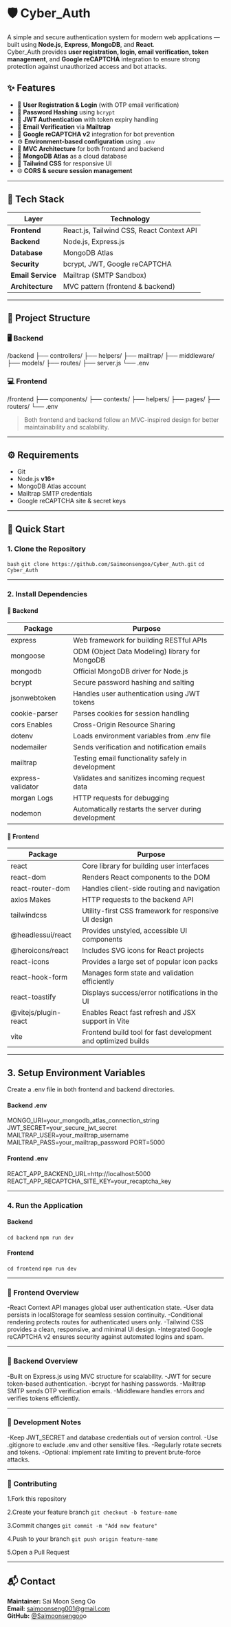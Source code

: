 # 🛡️ Cyber_Auth

A simple and secure authentication system for modern web applications — built using **Node.js**, **Express**, **MongoDB**, and **React**.  
Cyber_Auth provides **user registration, login, email verification, token management**, and **Google reCAPTCHA** integration to ensure strong protection against unauthorized access and bot attacks.

## ✨ Features
- 🔐 **User Registration & Login** (with OTP email verification)
- 🧂 **Password Hashing** using `bcrypt`
- 🪪 **JWT Authentication** with token expiry handling
- 📩 **Email Verification** via **Mailtrap**
- 🧠 **Google reCAPTCHA v2** integration for bot prevention
- ⚙️ **Environment-based configuration** using `.env`
- 🧱 **MVC Architecture** for both frontend and backend
- 💾 **MongoDB Atlas** as a cloud database
- 🎨 **Tailwind CSS** for responsive UI
- 🌐 **CORS & secure session management**

---

## 🧰 Tech Stack
| Layer             | Technology  |
|-------------------|-------------|
| **Frontend**      | React.js, Tailwind CSS, React Context API |
| **Backend**       | Node.js, Express.js |
| **Database**      | MongoDB Atlas |
| **Security**      | bcrypt, JWT, Google reCAPTCHA |
| **Email Service** | Mailtrap (SMTP Sandbox) |
| **Architecture**  | MVC pattern (frontend & backend) |

---

## 📁 Project Structure

### 🖥️ Backend
/backend
├── controllers/
├── helpers/
├── mailtrap/
├── middleware/
├── models/
├── routes/
├── server.js
└── .env

### 💻 Frontend
/frontend
├── components/
├── contexts/
├── helpers/
├── pages/
├── routers/
└── .env
> Both frontend and backend follow an MVC-inspired design for better maintainability and scalability.

---

## ⚙️ Requirements
- Git  
- Node.js **v16+**  
- MongoDB Atlas account  
- Mailtrap SMTP credentials  
- Google reCAPTCHA site & secret keys  

---

## 🚀 Quick Start

### 1. Clone the Repository
`bash`
`git clone https://github.com/Saimoonsengoo/Cyber_Auth.git`
`cd Cyber_Auth`

---
### 2. Install Dependencies
#### 🔧 Backend
|Package |	Purpose|
|--------|---------|
|express	|Web framework for building RESTful APIs|
|mongoose	|ODM (Object Data Modeling) library for MongoDB|
|mongodb	|Official MongoDB driver for Node.js|
|bcrypt	|Secure password hashing and salting|
|jsonwebtoken	|Handles user authentication using JWT tokens|
|cookie-parser	|Parses cookies for session handling|
|cors	Enables |Cross-Origin Resource Sharing|
|dotenv	|Loads environment variables from .env file|
|nodemailer	|Sends verification and notification emails|
|mailtrap	|Testing email functionality safely in development|
|express-validator	|Validates and sanitizes incoming request data|
|morgan	Logs |HTTP requests for debugging|
|nodemon	|Automatically restarts the server during development|


#### 🎨 Frontend
|Package	|Purpose|
|---------|-------|
|react	|Core library for building user interfaces|
|react-dom	|Renders React components to the DOM|
|react-router-dom	|Handles client-side routing and navigation|
|axios	Makes |HTTP requests to the backend API|
|tailwindcss	|Utility-first CSS framework for responsive UI design|
|@headlessui/react	|Provides unstyled, accessible UI components|
|@heroicons/react	|Includes SVG icons for React projects|
|react-icons	|Provides a large set of popular icon packs|
|react-hook-form	|Manages form state and validation efficiently|
|react-toastify	|Displays success/error notifications in the UI|
|@vitejs/plugin-react	|Enables React fast refresh and JSX support in Vite|
|vite	|Frontend build tool for fast development and optimized builds|

---

## 3. Setup Environment Variables

Create a .env file in both frontend and backend directories.

#### Backend .env
MONGO_URI=your_mongodb_atlas_connection_string
JWT_SECRET=your_secure_jwt_secret
MAILTRAP_USER=your_mailtrap_username
MAILTRAP_PASS=your_mailtrap_password
PORT=5000

#### Frontend .env
REACT_APP_BACKEND_URL=http://localhost:5000
REACT_APP_RECAPTCHA_SITE_KEY=your_recaptcha_key

---

### 4. Run the Application

#### Backend

`cd backend`
`npm run dev`

#### Frontend

`cd frontend`
`npm run dev`

---

### 🧠 Frontend Overview

-React Context API manages global user authentication state.
-User data persists in localStorage for seamless session continuity.
-Conditional rendering protects routes for authenticated users only.
-Tailwind CSS provides a clean, responsive, and minimal UI design.
-Integrated Google reCAPTCHA v2 ensures security against automated logins and spam.

---

### 🧱 Backend Overview

-Built on Express.js using MVC structure for scalability.
-JWT for secure token-based authentication.
-bcrypt for hashing passwords.
-Mailtrap SMTP sends OTP verification emails.
-Middleware handles errors and verifies tokens efficiently.

---

### 🧩 Development Notes

-Keep JWT_SECRET and database credentials out of version control.
-Use .gitignore to exclude .env and other sensitive files.
-Regularly rotate secrets and tokens.
-Optional: implement rate limiting to prevent brute-force attacks.

---

### 🤝 Contributing

1.Fork this repository

2.Create your feature branch
`git checkout -b feature-name`

3.Commit changes
`git commit -m "Add new feature"`

4.Push to your branch
`git push origin feature-name`

5.Open a Pull Request

---

## 📬 Contact
**Maintainer:** Sai Moon Seng Oo  
**Email:** saimoonseng001@gmail.com  
**GitHub:** [@Saimoonsengoo](https://github.com/Saimoonsengoo)o
